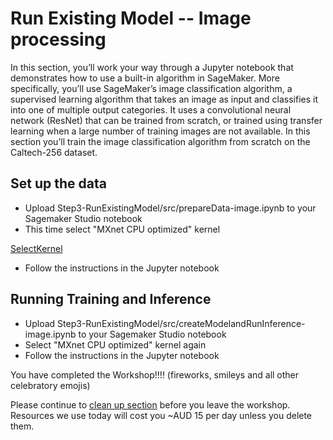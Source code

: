 # Run Existing Model -- Image processing

In this section, you’ll work your way through a Jupyter notebook that demonstrates how to use a built-in algorithm in SageMaker. More specifically, you’ll use SageMaker’s image classification algorithm, a supervised learning algorithm that takes an image as input and classifies it into one of multiple output categories. It uses a convolutional neural network (ResNet) that can be trained from scratch, or trained using transfer learning when a large number of training images are not available. In this section you’ll train the image classification algorithm from scratch on the Caltech-256 dataset.

## Set up the data

- Upload Step3-RunExistingModel/src/prepareData-image.ipynb to your Sagemaker Studio notebook
- This time select "MXnet CPU optimized" kernel

[SelectKernel](!images/SelectKernel.png)

- Follow the instructions in the Jupyter notebook

## Running Training and Inference

- Upload Step3-RunExistingModel/src/createModelandRunInference-image.ipynb to your Sagemaker Studio notebook
- Select "MXnet CPU optimized" kernel again
- Follow the instructions in the Jupyter notebook

You have completed the Workshop!!!! (fireworks, smileys and all other celebratory emojis) 

Please continue to [clean up section](../CleanUp/README.md) before you leave the workshop. Resources we use today will cost you ~AUD 15 per day unless you delete them. 
